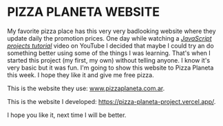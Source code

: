 # PIZZA PLANETA WEBSITE

My favorite pizza place has this very very badlooking website where they update daily the promotion prices. One day while watching a _[JavaScript projects tutorial](doc:https://youtu.be/3PHXvlpOkf4)_ video on YouTube I decided that maybe I could try an do something better using some of the things I was learning. That's when I started this project (my first, my own) without telling anyone. I know it's very basic but it was fun. I'm going to show this website to Pizza Planeta this week. I hope they like it and give me free pizza.

This is the website they use: www.pizzaplaneta.com.ar.

This is the website I developed: https://pizza-planeta-project.vercel.app/.

I hope you like it, next time I will be better.
